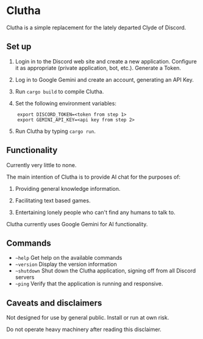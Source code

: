 Clutha
===

Clutha is a simple replacement for the lately departed Clyde of Discord.

Set up
---

  1. Login in to the Discord web site and create a new application.  Configure it as appropriate (private application, bot, etc.).  Generate a Token.

  2. Log in to Google Gemini and create an account, generating an API Key.

  3. Run `cargo build` to compile Clutha.

  4. Set the following environment variables:

```
    export DISCORD_TOKEN=<token from step 1>
    export GEMINI_API_KEY=<api key from step 2>
```

  5. Run Clutha by typing `cargo run`.

Functionality
---

Currently very little to none.

The main intention of Clutha is to provide AI chat for the purposes of:

1. Providing general knowledge information.

2. Facilitating text based games.

3. Entertaining lonely people who can't find any humans to talk to.

Clutha currently uses Google Gemini for AI functionality.

Commands
--- 
  * `~help` Get help on the available commands
  * `~version` Display the version information
  * `~shutdown` Shut down the Clutha application, signing off from all Discord servers
  * `~ping` Verify that the application is running and responsive.

Caveats and disclaimers
---

Not designed for use by general public.
Install or run at own risk.

Do not operate heavy machinery after reading this disclaimer.
